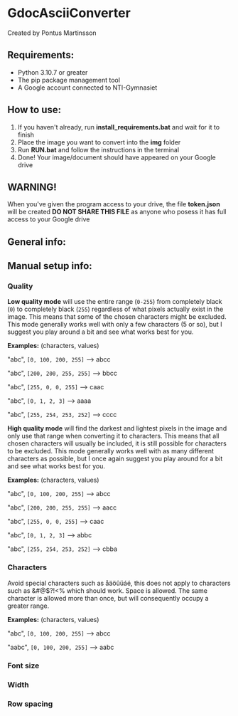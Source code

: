 # GdocAsciiConverter
Created by Pontus Martinsson

## Requirements:

- Python 3.10.7 or greater
- The pip package management tool
- A Google account connected to NTI-Gymnasiet

## How to use:

1. If you haven't already, run **install_requirements.bat** and wait for it to finish
2. Place the image you want to convert into the **img** folder
3. Run **RUN.bat** and follow the instructions in the terminal
4. Done! Your image/document should have appeared on your Google drive

## WARNING!

When you've given the program access to your drive, the file **token.json** will be created
**DO NOT SHARE THIS FILE** as anyone who posess it has full access to your Google drive

## General info:

## Manual setup info:

### Quality
**Low quality mode** will use the entire range (`0-255`) from completely black (`0`) to completely black (`255`) regardless of what pixels actually exist in the image. This means that some of the chosen characters might be excluded. This mode generally works well with only a few characters (5 or so), but I suggest you play around a bit and see what works best for you.

**Examples:** (characters, values)

"abc", `[0, 100, 200, 255]`     --> abcc

"abc", `[200, 200, 255, 255]`   --> bbcc

"abc", `[255, 0, 0, 255]`       --> caac

"abc", `[0, 1, 2, 3]`           --> aaaa

"abc", `[255, 254, 253, 252]`   --> cccc

**High quality mode** will find the darkest and lightest pixels in the image and only use that range when converting it to characters. This means that all chosen characters will usually be included, it is still possible for characters to be excluded. This mode generally works well with as many different characters as possible, but I once again suggest you play around for a bit and see what works best for you.

**Examples:** (characters, values)

"abc", `[0, 100, 200, 255]`     --> abcc

"abc", `[200, 200, 255, 255]`   --> aacc

"abc", `[255, 0, 0, 255]`       --> caac

"abc", `[0, 1, 2, 3]`           --> abbc

"abc", `[255, 254, 253, 252]`   --> cbba

### Characters
Avoid special characters such as åäöûüáé, this does not apply to characters such as &#@$?!<% which should work. Space is allowed. The same character is allowed more than once, but will consequently occupy a greater range.

**Examples:** (characters, values)

"abc", `[0, 100, 200, 255]`     --> abcc

"aabc", `[0, 100, 200, 255]`    --> aabc

### Font size

### Width

### Row spacing